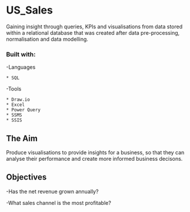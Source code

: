 # US_Sales
Gaining insight through queries, KPIs and visualisations from data stored within a relational database that was created after data pre-processing, normalisation and data modelling.

### Built with:
  -Languages
  
    * SQL
    
  -Tools
    
    * Draw.io
    * Excel
    * Power Query
    * SSMS
    * SSIS

## The Aim
Produce visualisations to provide insights for a business, so that they can analyse their performance and create more informed business decisons.

## Objectives
-Has the net revenue grown annually?

-What sales channel is the most profitable?

